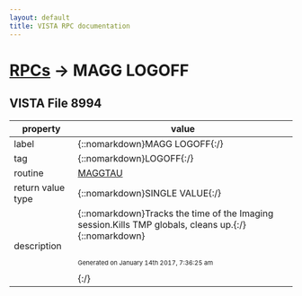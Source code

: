 ```yaml
---
layout: default
title: VISTA RPC documentation
---
```




# [RPCs](TableOfContent.md) &#8594; MAGG LOGOFF 


 ## VISTA File 8994 


 property | value 
--- | --- 
 label | {::nomarkdown}MAGG LOGOFF{:/}
 tag | {::nomarkdown}LOGOFF{:/}
 routine | [MAGGTAU](http://code.osehra.org/dox/Routine_MAGGTAU_source.html)
 return value type | {::nomarkdown}SINGLE VALUE{:/}
 description | {::nomarkdown}Tracks the time of the Imaging session.Kills TMP globals, cleans up.{:/}{::nomarkdown} <br/><br/><p style="font-size: 11px">Generated on January 14th 2017, 7:36:25 am</p>{:/}